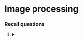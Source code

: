 # Image processing

### Recall questions

1. <details markdown=1><summary markdown="span">  </summary>
    
    \
    

</details>

